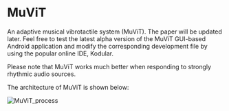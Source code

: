 # MuViT
An adaptive musical vibrotactile system (MuViT). The paper will be updated later. Feel free to test the latest alpha version of the MuViT GUI-based Android application and modify the corresponding development file by using the popular online IDE, Kodular. 

Please note that MuViT works much better when responding to strongly rhythmic audio sources.

The architecture of MuViT is shown below:

![MuViT_process](https://user-images.githubusercontent.com/20149275/192531498-84309068-5482-42da-afd4-987b45200d18.jpg)
